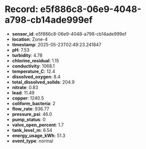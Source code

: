 # Record: e5f886c8-06e9-4048-a798-cb14ade999ef

- **sensor_id**: e5f886c8-06e9-4048-a798-cb14ade999ef
- **location**: Zone-4
- **timestamp**: 2025-05-23T02:49:23.241847
- **pH**: 7.53
- **turbidity**: 4.78
- **chlorine_residual**: 1.15
- **conductivity**: 1068.1
- **temperature_C**: 12.4
- **dissolved_oxygen**: 8.4
- **total_dissolved_solids**: 204.9
- **nitrate**: 0.83
- **lead**: 11.49
- **copper**: 1240.5
- **coliform_bacteria**: 2
- **flow_rate**: 936.77
- **pressure_psi**: 46.0
- **pump_status**: 0
- **valve_open_percent**: 1.7
- **tank_level_m**: 6.54
- **energy_usage_kWh**: 51.3
- **event_type**: normal